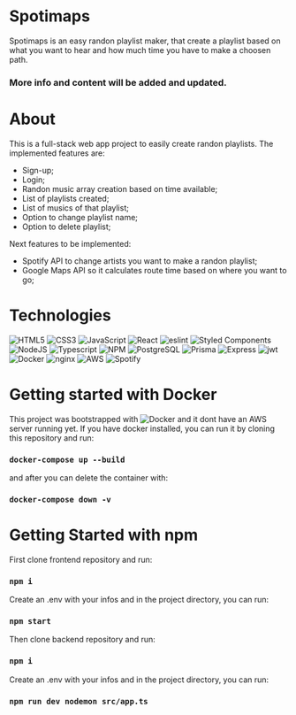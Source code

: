 # Spotimaps

Spotimaps is an easy randon playlist maker, that create a playlist based on what you want to hear and how much time you have to make a choosen path.

### More info and content will be added and updated.

# About

This is a full-stack web app project to easily create randon playlists. The implemented features are:

* Sign-up;
* Login;
* Randon music array creation based on time available;
* List of playlists created;
* List of musics of that playlist;
* Option to change playlist name;
* Option to delete playlist;

Next features to be implemented:

* Spotify API to change artists you want to make a randon playlist;
* Google Maps API so it calculates route time based on where you want to go;

# Technologies

![HTML5](https://img.shields.io/badge/html5-%23E34F26.svg?style=for-the-badge&logo=html5&logoColor=white)
![CSS3](https://img.shields.io/badge/css3-%231572B6.svg?style=for-the-badge&logo=css3&logoColor=white)
![JavaScript](https://img.shields.io/badge/javascript-%23323330.svg?style=for-the-badge&logo=javascript&logoColor=%23F7DF1E)
![React](https://img.shields.io/badge/react-%2320232a.svg?style=for-the-badge&logo=react&logoColor=%2361DAFB)
![eslint](https://img.shields.io/badge/eslint-3A33D1?style=for-the-badge&logo=eslint&logoColor=white)
![Styled Components](https://img.shields.io/badge/styled--components-DB7093?style=for-the-badge&logo=styled-components&logoColor=white)
![NodeJS](https://img.shields.io/badge/Node.js-339933?style=for-the-badge&logo=nodedotjs&logoColor=white)
![Typescript](https://img.shields.io/badge/TypeScript-007ACC?style=for-the-badge&logo=typescript&logoColor=white)
![NPM](https://img.shields.io/badge/NPM-%23000000.svg?style=for-the-badge&logo=npm&logoColor=white)
![PostgreSQL](https://img.shields.io/badge/PostgreSQL-316192?style=for-the-badge&logo=postgresql&logoColor=white)
![Prisma](https://img.shields.io/badge/Prisma-3982CE?style=for-the-badge&logo=Prisma&logoColor=white)
![Express](https://img.shields.io/badge/Express.js-000000?style=for-the-badge&logo=express&logoColor=white)
![jwt](https://img.shields.io/badge/JWT-000000?style=for-the-badge&logo=JSON%20web%20tokens&logoColor=white)
![Docker](https://img.shields.io/badge/Docker-2CA5E0?style=for-the-badge&logo=docker&logoColor=white)
![nginx](https://img.shields.io/badge/Nginx-009639?style=for-the-badge&logo=nginx&logoColor=white)
![AWS](https://img.shields.io/badge/Amazon_AWS-FF9900?style=for-the-badge&logo=amazonaws&logoColor=white)
![Spotify](https://img.shields.io/badge/Spotify-1ED760?&style=for-the-badge&logo=spotify&logoColor=white)

# Getting started with Docker

This project was bootstrapped with ![Docker](https://img.shields.io/badge/Docker-2CA5E0?style=for-the-badge&logo=docker&logoColor=white) 
and it dont have an AWS server running yet. If you have docker installed, you can run it by cloning this repository and run:

### `docker-compose up --build`

and after you can delete the container with: 

### `docker-compose down -v`

# Getting Started with npm

First clone frontend repository and run:

### `npm i`

Create an .env with your infos and in the project directory, you can run:

### `npm start`

Then clone backend repository and run: 

### `npm i`

Create an .env with your infos and in the project directory, you can run:

### `npm run dev nodemon src/app.ts`
